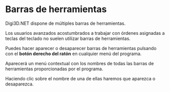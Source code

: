 # Barras de herramientas

Digi3D.NET dispone de múltiples barras de herramientas.

Los usuarios avanzados acostumbrados a trabajar con órdenes asignadas a teclas del teclado no suelen utilizar barras de herramientas.

Puedes hacer aparecer o desaparecer barras de herramientas pulsando con el **botón derecho del ratón** en cualquier menú del programa.

Aparecerá un menú contextual con los nombres de todas las barras de herramientas proporcionadas por el programa.

Haciendo clic sobre el nombre de una de ellas haremos que aparezca o desaparezca.

